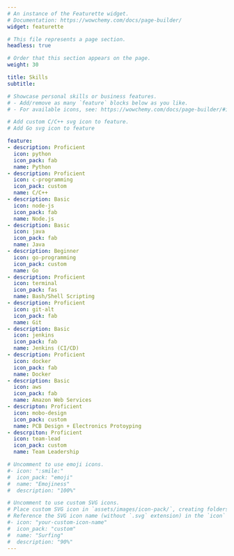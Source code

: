 ```yaml
---
# An instance of the Featurette widget.
# Documentation: https://wowchemy.com/docs/page-builder/
widget: featurette

# This file represents a page section.
headless: true

# Order that this section appears on the page.
weight: 30

title: Skills
subtitle:

# Showcase personal skills or business features.
# - Add/remove as many `feature` blocks below as you like.
# - For available icons, see: https://wowchemy.com/docs/page-builder/#icons

# Add custom C/C++ svg icon to feature.
# Add Go svg icon to feature

feature:
- description: Proficient
  icon: python
  icon_pack: fab
  name: Python
- description: Proficient
  icon: c-programming
  icon_pack: custom
  name: C/C++
- description: Basic
  icon: node-js
  icon_pack: fab
  name: Node.js
- description: Basic
  icon: java
  icon_pack: fab
  name: Java
- description: Beginner
  icon: go-programming
  icon_pack: custom
  name: Go
- description: Proficient
  icon: terminal
  icon_pack: fas
  name: Bash/Shell Scripting
- description: Proficient
  icon: git-alt
  icon_pack: fab
  name: Git
- description: Basic
  icon: jenkins
  icon_pack: fab
  name: Jenkins (CI/CD)
- description: Proficient
  icon: docker
  icon_pack: fab
  name: Docker
- description: Basic
  icon: aws
  icon_pack: fab
  name: Amazon Web Services
- descripton: Proficient
  icon: mobo-design
  icon_pack: custom
  name: PCB Design + Electronics Protoyping
- descrpiton: Proficient
  icon: team-lead
  icon_pack: custom
  name: Team Leadership

# Uncomment to use emoji icons.
#- icon: ":smile:"
#  icon_pack: "emoji"
#  name: "Emojiness"
#  description: "100%"  

# Uncomment to use custom SVG icons.
# Place custom SVG icon in `assets/images/icon-pack/`, creating folders if necessary.
# Reference the SVG icon name (without `.svg` extension) in the `icon` field.
#- icon: "your-custom-icon-name"
#  icon_pack: "custom"
#  name: "Surfing"
#  description: "90%"
---
```

